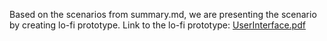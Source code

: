 Based on the scenarios from summary.md, we are presenting the scenario by creating lo-fi prototype.
Link to the lo-fi prototype: [UserInterface.pdf](https://github.com/user-attachments/files/17640751/UserInterface.pdf)
